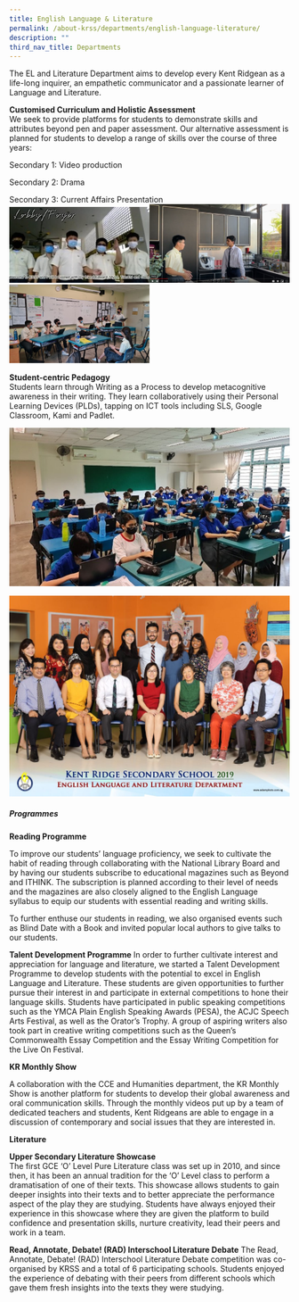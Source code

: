 ```yaml
---
title: English Language & Literature
permalink: /about-krss/departments/english-language-literature/
description: ""
third_nav_title: Departments
---
```

The EL and Literature Department aims to develop every Kent Ridgean as a life-long inquirer, an empathetic communicator and a passionate learner of Language and Literature.

**Customised Curriculum and Holistic Assessment**  
We seek to provide platforms for students to demonstrate skills and attributes beyond pen and paper assessment. Our alternative assessment is planned for students to develop a range of skills over the course of three years:

Secondary 1: Video production

Secondary 2: Drama

Secondary 3: Current Affairs Presentation
<img src="/images/EL1.jpg" style="width:50%"><img src="/images/EL2.png" style="width:50%">
<img src="/images/EL3.jpg" style="width:50%">


**Student-centric Pedagogy**  
Students learn through Writing as a Process to develop metacognitive awareness in their writing. They learn collaboratively using their Personal Learning Devices (PLDs), tapping on ICT tools including SLS, Google Classroom, Kami and Padlet.

![EL_4](/images/EL4.jpg)

![EL Dept](/images/english-language-and-literature-department-2-1024x731.jpg)

##### **Programmes**
**Reading Programme**

To improve our students’ language proficiency, we seek to cultivate the habit of reading through collaborating with the National Library Board and by having our students subscribe to educational magazines such as Beyond and ITHINK. The subscription is planned according to their level of needs and the magazines are also closely aligned to the English Language syllabus to equip our students with essential reading and writing skills.

To further enthuse our students in reading, we also organised events such as Blind Date with a Book and invited popular local authors to give talks to our students.

**Talent Development Programme**
In order to further cultivate interest and appreciation for language and literature, we started a Talent Development Programme to develop students with the potential to excel in English Language and Literature. These students are given opportunities to further pursue their interest in and participate in external competitions to hone their language skills. Students have participated in public speaking competitions such as the YMCA Plain English Speaking Awards (PESA), the ACJC Speech Arts Festival, as well as the Orator’s Trophy. A group of aspiring writers also took part in creative writing competitions such as the Queen’s Commonwealth Essay Competition and the Essay Writing Competition for the Live On Festival.

**KR Monthly Show**

A collaboration with the CCE and Humanities department, the KR Monthly Show is another platform for students to develop their global awareness and oral communication skills. Through the monthly videos put up by a team of dedicated teachers and students, Kent Ridgeans are able to engage in a discussion of contemporary and social issues that they are interested in.

**Literature**

**Upper Secondary Literature Showcase**  
The first GCE ‘O’ Level Pure Literature class was set up in 2010, and since then, it has been an annual tradition for the ‘O’ Level class to perform a dramatisation of one of their texts. This showcase allows students to gain deeper insights into their texts and to better appreciate the performance aspect of the play they are studying. Students have always enjoyed their experience in this showcase where they are given the platform to build confidence and presentation skills, nurture creativity, lead their peers and work in a team.

**Read, Annotate, Debate! (RAD) Interschool Literature Debate**
The Read, Annotate, Debate! (RAD) Interschool Literature Debate competition was co-organised by KRSS and a total of 6 participating schools. Students enjoyed the experience of debating with their peers from different schools which gave them fresh insights into the texts they were studying.